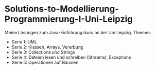 # Solutions-to-Modellierung-Programmierung-I-Uni-Leipzig
Meine Lösungen zum Java-Einführungskurs an der Uni Leipzig. Themen:

- Serie 1: UML
- Serie 2: Klassen, Arrays, Vererbung
- Serie 3: Collections und Strings
- Serie 4: Dateien lesen und schreiben (Streams), Exceptions
- Serie 5: Operationen auf Bäumen 


